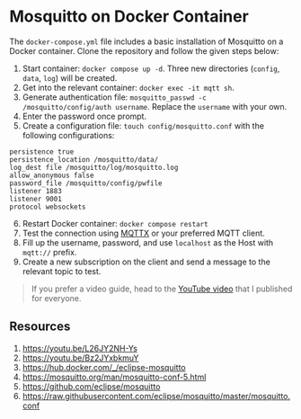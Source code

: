 # Mosquitto on Docker Container
The `docker-compose.yml` file includes a basic installation of Mosquitto on a Docker container. Clone the repository and follow the given steps below:
1. Start container: `docker compose up -d`. Three new directories (`config`, `data`, `log`) will be created.
2. Get into the relevant container: `docker exec -it mqtt sh`.
3. Generate authentication file: `mosquitto_passwd -c /mosquitto/config/auth username`. Replace the `username` with your own.
4. Enter the password once prompt.
5. Create a configuration file: `touch config/mosquitto.conf` with the following configurations:
```
persistence true
persistence_location /mosquitto/data/
log_dest file /mosquitto/log/mosquitto.log
allow_anonymous false
password_file /mosquitto/config/pwfile
listener 1883
listener 9001
protocol websockets
```
6. Restart Docker container: `docker compose restart`
7. Test the connection using [MQTTX](https://mqttx.app/) or your preferred MQTT client.
8. Fill up the username, password, and use `localhost` as the Host with `mqtt://` prefix.
9. Create a new subscription on the client and send a message to the relevant topic to test.

> If you prefer a video guide, head to the [YouTube video](https://youtu.be/U8f95agyUJg) that I published for everyone.

## Resources
1. https://youtu.be/L26JY2NH-Ys
2. https://youtu.be/Bz2JYxbkmuY
3. https://hub.docker.com/_/eclipse-mosquitto
4. https://mosquitto.org/man/mosquitto-conf-5.html
5. https://github.com/eclipse/mosquitto
6. https://raw.githubusercontent.com/eclipse/mosquitto/master/mosquitto.conf
